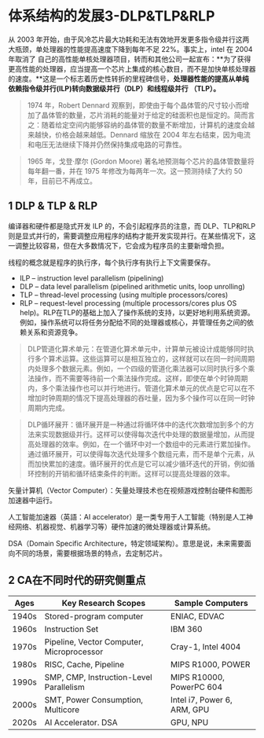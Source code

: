 ﻿# 体系结构的发展3-DLP&TLP&RLP

从 2003 年开始，由于风冷芯片最大功耗和无法有效地开发更多指令级并行这两大瓶颈，单处理器的性能提高速度下降到每年不足 22%。事实上，intel 在 2004年取消了 自己的高性能单核处理器项目，转而和其他公司一起宣布：**为了获得更高性能的处理器，应当提高一个芯片上集成的核心数目，而不是加快单核处理器的速度。**这是一个标志着历史性转折的里程碑信号，**处理器性能的提高从单纯依赖指令级并行(ILP)转向数据级并行（DLP）和线程级并行 （TLP）。**

>1974 年，Robert Dennard 观察到，即使由于每个晶体管的尺寸较小而增加了晶体管的数量，芯片消耗的能量对于给定的硅面积也是恒定的。简而言之：随着给定空间内能够容纳的晶体管的数量不断增加，计算机的速度会越来越快，价格会越来越低。Dennard 缩放在 2004 年左右结束，因为电流和电压无法继续下降并仍然保持集成电路的可靠性。

>1965 年，戈登·摩尔 (Gordon Moore) 著名地预测每个芯片的晶体管数量将每年翻一番，并在 1975 年修改为每两年一次。这一预测持续了大约 50 年，目前已不再成立。

## 1 DLP & TLP & RLP ##

编译器和硬件都是隐式开发 ILP 的，不会引起程序员的注意，而 DLP、TLP和RLP 则是显式并行的，需要调整应用程序的结构才能开发实现并行。在某些情况下，这一调整比较容易，但在大多数情况下，它会成为程序员的主要新增负担。

线程的概念就是程序的执行序，每个执行序有执行上下文需要保存。

* ILP – instruction level parallelism (pipelining)
* DLP – data level parallelism (pipelined arithmetic units, loop unrolling)
* TLP – thread-level processing (using multiple processors/cores)
* RLP – request-level processing (multiple processors/cores plus OS help)。RLP在TLP的基础上加入了操作系统的支持，以更好地利用系统资源。例如，操作系统可以将任务分配给不同的处理器或核心，并管理任务之间的依赖关系和资源竞争。

> DLP管道化算术单元：在管道化算术单元中，计算单元被设计成能够同时执行多个算术运算。这些运算可以是相互独立的，这样就可以在同一时间周期内处理多个数据元素。例如，一个四级的管道化乘法器可以同时执行多个乘法操作，而不需要等待前一个乘法操作完成。这样，即使在单个时钟周期内，多个乘法操作也可以并行地进行。管道化算术单元的优点是它可以在不增加时钟周期的情况下提高处理器的吞吐量，因为多个操作可以在同一时钟周期内完成。

> DLP循环展开：循环展开是一种通过将循环体中的迭代次数增加到多个的方法来实现数据级并行。这样可以使得每次迭代中处理的数据量增加，从而提高处理器的效率。例如，在一个循环中对一个数组中的元素进行累加操作。通过循环展开，可以使得每次迭代处理多个数组元素，而不是单个元素，从而加快累加的速度。循环展开的优点是它可以减少循环迭代的开销，例如循环控制的开销和循环结束条件的判断。这样可以提高处理器的效率。

矢量计算机（Vector Computer）：矢量处理技术也在视频游戏控制台硬件和图形加速器中运行。

人工智能加速器（英語：AI accelerator）是一类专用于人工智能（特别是人工神经网络、机器视觉、机器学习等）硬件加速的微处理器或计算系统。

DSA（Domain Specific Architecture，特定领域架构）。意思是说，未来需要面向不同的场景，需要根据场景的特点，去定制芯片。

## 2 CA在不同时代的研究侧重点 ##

| Ages  | Key Research Scopes                       | Sample Computers            |
|-------|-------------------------------------------|-----------------------------|
| 1940s | Stored-program computer                   | ENIAC, EDVAC                |
| 1960s | Instruction Set                           | IBM 360                     |
| 1970s | Pipeline, Vector Computer, Microprocessor | Cray-1, Intel 4004          |
| 1980s | RISC, Cache, Pipeline                     | MIPS R1000, POWER           |
| 1990s | SMP, CMP, Instruction-Level Parallelism   | MIPS R10000, PowerPC 604    |
| 2000s | SMT, Power Consumption, Multicore         | Intel i7, Power 6, ARM, GPU |
| 2020s | AI Accelerator. DSA                       | GPU, NPU                    |

